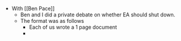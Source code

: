 - With [[Ben Pace]]
	- Ben and I did a private debate on whether EA should shut down.
	- The format was as follows
		- Each of us wrote a 1 page document
		-
